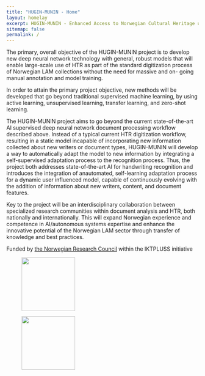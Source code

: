 ```yaml
---
title: "HUGIN-MUNIN - Home"
layout: homelay
excerpt: HUGIN-MUNIN - Enhanced Access to Norwegian Cultural Heritage using AI-driven Handwriting Recognition
sitemap: false
permalink: /
---
```

The primary, overall objective of the HUGIN-MUNIN project is to develop new deep neural network
technology with general, robust models that will enable large-scale use of HTR as part of the
standard digitization process of Norwegian LAM collections without the need for massive and on-
going manual annotation and model training.

In order to attain the primary project objective, new methods will be developed that go beyond
traditional supervised machine learning, by using active learning, unsupervised learning, transfer
learning, and zero-shot learning.

The HUGIN-MUNIN project aims to go beyond the current state-of-the-art AI supervised deep neural
network document processing workflow described above. Instead of a typical current HTR digitization
workflow, resulting in a static model incapable of incorporating new information collected about new
writers or document types, HUGIN-MUNIN will develop a way to automatically adapt the model to
new information by integrating a self-supervised adaptation process to the recognition process. Thus,
the project both addresses state-of-the-art AI for handwriting recognition and introduces the
integration of anautomated, self-learning adaptation process for a dynamic user influenced model,
capable of continuously evolving with the addition of information about new writers, content, and
document features.

Key to the project will be an interdisciplinary collaboration between specialized research communities
within document analysis and HTR, both nationally and internationally. This will expand Norwegian
experience and competence in AI/autonomous systems expertise and enhance the innovative
potential of the Norwegian LAM sector through transfer of knowledge and best practices.

Funded by [the Norwegian Research Council](https://forskningsradet.no/) within the IKTPLUSS initiative

<figure class="fourth">
  <img src="{{ site.url }}{{ site.baseurl }}/images/logopic/nrc.png" style="width: 140px">
</figure>
<figure class="fourth">
  <img src="{{ site.url }}{{ site.baseurl }}/images/logopic/NB logo.jpg" style="width: 140px">
</figure>
